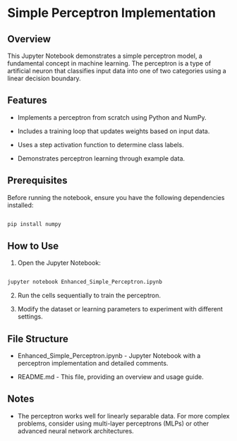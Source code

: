 # Simple Perceptron Implementation

## Overview

This Jupyter Notebook demonstrates a simple perceptron model, a fundamental concept in machine learning. The perceptron is a type of artificial neuron that classifies input data into one of two categories using a linear decision boundary.

## Features

- Implements a perceptron from scratch using Python and NumPy.

- Includes a training loop that updates weights based on input data.

- Uses a step activation function to determine class labels.

- Demonstrates perceptron learning through example data.

## Prerequisites

Before running the notebook, ensure you have the following dependencies installed:

```bash

pip install numpy

```

## How to Use

1. Open the Jupyter Notebook:

```bash

jupyter notebook Enhanced_Simple_Perceptron.ipynb

```

2. Run the cells sequentially to train the perceptron.

3. Modify the dataset or learning parameters to experiment with different settings.

## File Structure

- Enhanced_Simple_Perceptron.ipynb - Jupyter Notebook with a perceptron implementation and detailed comments.

- README.md - This file, providing an overview and usage guide.

## Notes

- The perceptron works well for linearly separable data. For more complex problems, consider using multi-layer perceptrons (MLPs) or other advanced neural network architectures.